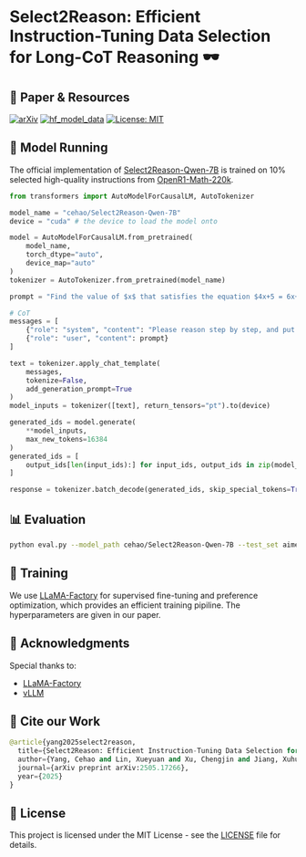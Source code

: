 # Select2Reason: Efficient Instruction-Tuning Data Selection for Long-CoT Reasoning 🕶️

## 📄 Paper & Resources
[![arXiv](https://img.shields.io/badge/Arxiv-2505.17266-AD1C18.svg?logo=arXiv)](https://www.arxiv.org/abs/2505.17266)
[![hf_model_data](https://img.shields.io/badge/%F0%9F%A4%97-Models&Datasets-48A9DC)](https://huggingface.co/collections/cehao/select2reason-6837fbb9231cf484dd49a066)
[![License: MIT](https://img.shields.io/badge/License-MIT-green.svg)](https://opensource.org/licenses/MIT)

## 🚀 Model Running

The official implementation of [Select2Reason-Qwen-7B](https://huggingface.co/cehao/Select2Reason-Qwen-7B) is trained on 10% selected high-quality instructions from [OpenR1-Math-220k](https://huggingface.co/datasets/open-r1/OpenR1-Math-220k).

```python
from transformers import AutoModelForCausalLM, AutoTokenizer

model_name = "cehao/Select2Reason-Qwen-7B"
device = "cuda" # the device to load the model onto

model = AutoModelForCausalLM.from_pretrained(
    model_name,
    torch_dtype="auto",
    device_map="auto"
)
tokenizer = AutoTokenizer.from_pretrained(model_name)

prompt = "Find the value of $x$ that satisfies the equation $4x+5 = 6x+7$."

# CoT
messages = [
    {"role": "system", "content": "Please reason step by step, and put your final answer within \\boxed{}."},
    {"role": "user", "content": prompt}
]

text = tokenizer.apply_chat_template(
    messages,
    tokenize=False,
    add_generation_prompt=True
)
model_inputs = tokenizer([text], return_tensors="pt").to(device)

generated_ids = model.generate(
    **model_inputs,
    max_new_tokens=16384
)
generated_ids = [
    output_ids[len(input_ids):] for input_ids, output_ids in zip(model_inputs.input_ids, generated_ids)
]

response = tokenizer.batch_decode(generated_ids, skip_special_tokens=True)[0]

```

## 📊 Evaluation

```bash
python eval.py --model_path cehao/Select2Reason-Qwen-7B --test_set aime24
```

## 🎯 Training

We use [LLaMA-Factory](https://github.com/hiyouga/LLaMA-Factory) for supervised fine-tuning and preference optimization, which provides an efficient training pipiline. The hyperparameters are given in our paper.

## 🙏 Acknowledgments
Special thanks to:
- [LLaMA-Factory](https://github.com/hiyouga/LLaMA-Factory)
- [vLLM](https://github.com/vllm-project/vllm)

## 📓 Cite our Work
```python
@article{yang2025select2reason,
  title={Select2Reason: Efficient Instruction-Tuning Data Selection for Long-CoT Reasoning},
  author={Yang, Cehao and Lin, Xueyuan and Xu, Chengjin and Jiang, Xuhui and Wu, Xiaojun and Liu, Honghao and Xiong, Hui and Guo, Jian},
  journal={arXiv preprint arXiv:2505.17266},
  year={2025}
}
```

## 📜 License
This project is licensed under the MIT License - see the [LICENSE](LICENSE) file for details.
